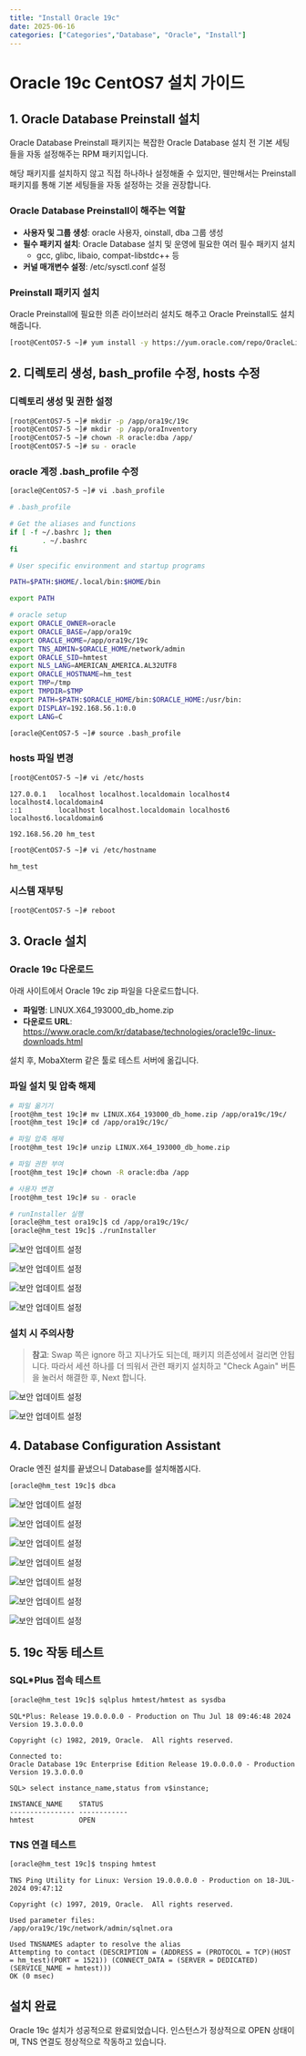 ```yaml
---
title: "Install Oracle 19c"
date: 2025-06-16
categories: ["Categories","Database", "Oracle", "Install"]
---
```


# Oracle 19c CentOS7 설치 가이드

## 1. Oracle Database Preinstall 설치

Oracle Database Preinstall 패키지는 복잡한 Oracle Database 설치 전 기본 세팅들을 자동 설정해주는 RPM 패키지입니다.

해당 패키지를 설치하지 않고 직접 하나하나 설정해줄 수 있지만, 웬만해서는 Preinstall 패키지를 통해 기본 세팅들을 자동 설정하는 것을 권장합니다.

### Oracle Database Preinstall이 해주는 역할

- **사용자 및 그룹 생성**: oracle 사용자, oinstall, dba 그룹 생성
- **필수 패키지 설치**: Oracle Database 설치 및 운영에 필요한 여러 필수 패키지 설치
  - gcc, glibc, libaio, compat-libstdc++ 등
- **커널 매개변수 설정**: /etc/sysctl.conf 설정

### Preinstall 패키지 설치

Oracle Preinstall에 필요한 의존 라이브러리 설치도 해주고 Oracle Preinstall도 설치해줍니다.

```bash
[root@CentOS7-5 ~]# yum install -y https://yum.oracle.com/repo/OracleLinux/OL7/latest/x86_64/getPackage/oracle-database-preinstall-19c-1.0-1.el7.x86_64.rpm
```

## 2. 디렉토리 생성, bash_profile 수정, hosts 수정

### 디렉토리 생성 및 권한 설정

```bash
[root@CentOS7-5 ~]# mkdir -p /app/ora19c/19c
[root@CentOS7-5 ~]# mkdir -p /app/oraInventory
[root@CentOS7-5 ~]# chown -R oracle:dba /app/
[root@CentOS7-5 ~]# su - oracle
```

### oracle 계정 .bash_profile 수정

```bash
[oracle@CentOS7-5 ~]# vi .bash_profile
```

```bash
# .bash_profile

# Get the aliases and functions
if [ -f ~/.bashrc ]; then
        . ~/.bashrc
fi

# User specific environment and startup programs

PATH=$PATH:$HOME/.local/bin:$HOME/bin

export PATH

# oracle setup
export ORACLE_OWNER=oracle
export ORACLE_BASE=/app/ora19c
export ORACLE_HOME=/app/ora19c/19c
export TNS_ADMIN=$ORACLE_HOME/network/admin
export ORACLE_SID=hmtest
export NLS_LANG=AMERICAN_AMERICA.AL32UTF8
export ORACLE_HOSTNAME=hm_test
export TMP=/tmp
export TMPDIR=$TMP
export PATH=$PATH:$ORACLE_HOME/bin:$ORACLE_HOME:/usr/bin:
export DISPLAY=192.168.56.1:0.0
export LANG=C
```

```bash
[oracle@CentOS7-5 ~]# source .bash_profile
```

### hosts 파일 변경

```bash
[root@CentOS7-5 ~]# vi /etc/hosts
```

```
127.0.0.1   localhost localhost.localdomain localhost4 localhost4.localdomain4
::1         localhost localhost.localdomain localhost6 localhost6.localdomain6

192.168.56.20 hm_test
```

```bash
[root@CentOS7-5 ~]# vi /etc/hostname
```

```
hm_test
```

### 시스템 재부팅

```bash
[root@CentOS7-5 ~]# reboot
```

## 3. Oracle 설치

### Oracle 19c 다운로드

아래 사이트에서 Oracle 19c zip 파일을 다운로드합니다.
- **파일명**: LINUX.X64_193000_db_home.zip
- **다운로드 URL**: https://www.oracle.com/kr/database/technologies/oracle19c-linux-downloads.html

설치 후, MobaXterm 같은 툴로 테스트 서버에 옮깁니다.

### 파일 설치 및 압축 해제

```bash
# 파일 옮기기
[root@hm_test 19c]# mv LINUX.X64_193000_db_home.zip /app/ora19c/19c/
[root@hm_test 19c]# cd /app/ora19c/19c/

# 파일 압축 해제
[root@hm_test 19c]# unzip LINUX.X64_193000_db_home.zip

# 파일 권한 부여
[root@hm_test 19c]# chown -R oracle:dba /app

# 사용자 변경
[root@hm_test 19c]# su - oracle

# runInstaller 실행
[oracle@hm_test ora19c]$ cd /app/ora19c/19c/
[oracle@hm_test 19c]$ ./runInstaller
```
![보안 업데이트 설정](/assets/Image/ora19cinstall/1.png)

![보안 업데이트 설정](/assets/Image/ora19cinstall/2.png)

![보안 업데이트 설정](/assets/Image/ora19cinstall/3.png)

![보안 업데이트 설정](/assets/Image/ora19cinstall/4.png)

### 설치 시 주의사항

> **참고**: Swap 쪽은 ignore 하고 지나가도 되는데, 패키지 의존성에서 걸리면 안됩니다. 따라서 세션 하나를 더 띄워서 관련 패키지 설치하고 "Check Again" 버튼을 눌러서 해결한 후, Next 합니다.

![보안 업데이트 설정](/assets/Image/ora19cinstall/5.png)

![보안 업데이트 설정](/assets/Image/ora19cinstall/6.png)

## 4. Database Configuration Assistant

Oracle 엔진 설치를 끝냈으니 Database를 설치해봅시다.

```bash
[oracle@hm_test 19c]$ dbca
```

![보안 업데이트 설정](/assets/Image/ora19cinstall/7.png)

![보안 업데이트 설정](/assets/Image/ora19cinstall/8.png)

![보안 업데이트 설정](/assets/Image/ora19cinstall/9.png)

![보안 업데이트 설정](/assets/Image/ora19cinstall/10.png)

![보안 업데이트 설정](/assets/Image/ora19cinstall/11.png)

![보안 업데이트 설정](/assets/Image/ora19cinstall/12.png)

![보안 업데이트 설정](/assets/Image/ora19cinstall/13.png)


## 5. 19c 작동 테스트

### SQL*Plus 접속 테스트

```bash
[oracle@hm_test 19c]$ sqlplus hmtest/hmtest as sysdba
```

```
SQL*Plus: Release 19.0.0.0.0 - Production on Thu Jul 18 09:46:48 2024
Version 19.3.0.0.0

Copyright (c) 1982, 2019, Oracle.  All rights reserved.

Connected to:
Oracle Database 19c Enterprise Edition Release 19.0.0.0.0 - Production
Version 19.3.0.0.0

SQL> select instance_name,status from v$instance;

INSTANCE_NAME    STATUS
---------------- ------------
hmtest           OPEN
```

### TNS 연결 테스트

```bash
[oracle@hm_test 19c]$ tnsping hmtest
```

```
TNS Ping Utility for Linux: Version 19.0.0.0.0 - Production on 18-JUL-2024 09:47:12

Copyright (c) 1997, 2019, Oracle.  All rights reserved.

Used parameter files:
/app/ora19c/19c/network/admin/sqlnet.ora

Used TNSNAMES adapter to resolve the alias
Attempting to contact (DESCRIPTION = (ADDRESS = (PROTOCOL = TCP)(HOST = hm_test)(PORT = 1521)) (CONNECT_DATA = (SERVER = DEDICATED) (SERVICE_NAME = hmtest)))
OK (0 msec)
```

## 설치 완료

Oracle 19c 설치가 성공적으로 완료되었습니다. 인스턴스가 정상적으로 OPEN 상태이며, TNS 연결도 정상적으로 작동하고 있습니다.

